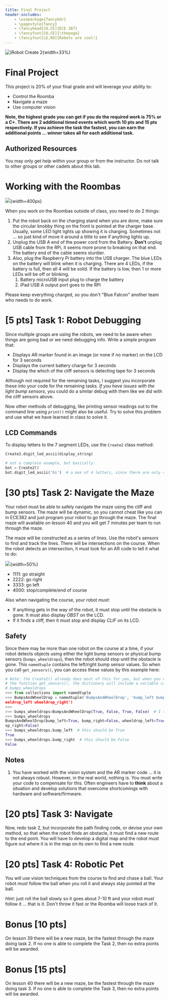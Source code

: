```yaml
---
title: Final Project
header-includes:
    - \usepackage{fancyhdr}
    - \pagestyle{fancy}
    - \fancyhead[CO,CE]{ECE 387}
    - \fancyfoot[CO,CE]{\thepage}
    - \fancyfoot[LE,RO]{Robots are cool!}
---
```


![iRobot Create 2](pics/create.png){width=33%}

# Final Project

This project is 20% of your final grade and will leverage your  ability to:

- Control the Roomba
- Navigate a maze
- Use computer vision

**Note, the highest grade you can get if you do the required work is 75% or a C+.
There are 2 additional timed events which worth 10 pts and 15 pts respectively.
If you achieve the task the fastest, you can earn the additional points ...
winner takes all for each additional task.**

## Authorized Resources

You may only get help within your group or from the instructor. Do not talk to
other groups or other cadets about this lab.

# Working with the Roombas

![](pics/charge.jpg){width=400px}

When you work on the Roombas outside of class, you need to do 2 things:

1. Put the robot back on the charging stand when you are done, make sure the circular
knobby thing on the front is pointed at the charger base. Usually, some LED light
lights up showing it is charging. Sometimes not ... so just kind of move it around
a little to see if anything lights up.
1. Unplug the USB A end of the power cord from the Battery. **Don't** unplug
USB cable from the RPi, it seems more prone to breaking on that end. The battery
end of the cable seems sturdier.
1. Also, plug the Raspberry Pi battery into the USB charger. The blue LEDs on
the battery will blink when it is charging. There are 4 LEDs, if the battery is
full, then all 4 will be solid. If the battery is low, then 1 or more LEDs will
be off or blinking.
    1. Battery microUSB input plug to charge the battery
    1. iPad USB A output port goes to the RPi

Please keep everything charged, so you don't "Blue Falcon" another team who
needs to do work.

# [5 pts] Task 1: Robot Debugging

Since multiple groups are using the robots, we need to be aware when things are
going bad or we need debugging info. Write a simple program that:

- Displays AR marker found in an image (or none if no marker) on the LCD for 3 seconds
- Displays the current battery charge for 3 seconds
- Display the which of the cliff sensors is detecting tape for 3 seconds

Although not required for the remaining tasks, I suggest you incorporate these
into your code for the remaining tasks. *If you have issues with the light bump sensors*,
you could do a similar debug with them like we did with the cliff sensors above.

Now other methods of debugging, like printing sensor readings out to the command line
using `print()` might also be useful. Try to solve this problem and use what we
have learned in class to solve it.

## LCD Commands

To display letters to the 7 segment LEDs, use the `Create2` class method:

```python
Create2.digit_led_ascii(display_string)

# not a complete example, but basically:
bot = Create2()
bot.digit_led_ascii('hi')  # a max of 4 letters, since there are only 4 LEDs
```

# [30 pts] Task 2: Navigate the Maze

Your robot must be able to safely navigate the maze using the cliff and bump
sensors. The maze will be dynamic, so you cannot cheat like you can in ECE382
and just program your robot to go through the maze. The final maze will available
on lesson 40 and you will get 7 minutes per team to run through the maze.

The maze will be constructed as a series of lines. Use the robot's sensors to
find and track the lines. There will be intersections on the course. When the
robot detects an intersection, it must look for an AR code to tell it what to
do:

![](pics/final-project.png){width=50%}

- 1111: go straight
- 2222: go right
- 3333: go left
- 4000: stop/complete/end of course

Also when navigating the course, your robot *must*:

- If anything gets in the way of the robot, it must stop until the obstacle is
gone. It must also display *OBST* on the LCD.
- If it finds a cliff, then it must stop and display *CLIF* on its LCD.

## Safety

Since there may be more than one robot on the course at a time, if your robot
detects objects using either the light bump sensors or physical bump sensors
(`bumps_wheeldrops`), then the robot should stop until the obstacle is gone.
This `namedtuple` contains the left/right bump sensor values. So when you call
`get_sensors()`, you can access these values by this example here:

```python
# Note: the Create2() already does most of this for you, but when you call
# the function get_sensors(), the dictionary will include a variable called
# bumps_wheeldrops
>>> from collections import namedtuple
>>> BumpsAndWheelDrop = namedtuple('BumpsAndWheelDrop', 'bump_left bump_right wh
eeldrop_left wheeldrop_right')
>>>
>>> bumps_wheeldrops=BumpsAndWheelDrop(True, False, True, False)  # I set them to T and F
>>> bumps_wheeldrops
BumpsAndWheelDrop(bump_left=True, bump_right=False, wheeldrop_left=True, wheeldr
op_right=False)
>>> bumps_wheeldrops.bump_left  # this should be True
True
>>> bumps_wheeldrops.bump_right  # this should be False
False
```

## Notes

1. You have worked with the vision system and the AR marker code ... it is not always
robust. However, in the real world, nothing is. You must write your code to
compensate for this. Often engineers have to **think** about a situation and
develop solutions that overcome shortcomings with hardware and software/firmware.

# [20 pts] Task 3: Navigate

Now, redo task 2, but incorporate the path finding code, or devise your own method,
so that when the robot finds an obstacle, it must find a new route to the end point.
You will have to develop a digital map and the robot must figure out where it is
in the map on its own to find a new route.

# [20 pts] Task 4: Robotic Pet

You will use vision techniques from the course to find and chase a ball. Your
robot *must* follow the ball when you roll it and always stay pointed at the
ball.

*Hint:* just roll the ball slowly so it goes about 7-10 ft and your robot must
follow it ... that is it. Don't throw it fast or the Roomba will loose track of
it.

# Bonus [10 pts]

On lesson 39 there will be a new maze, be the fastest through the maze doing task 2.
If no one is able to complete the Task 2, then no extra points will be awarded.

# Bonus [15 pts]

On lesson 40 there will be a new maze, be the fastest through the maze doing task 3.
If no one is able to complete the Task 3, then no extra points will be awarded.
